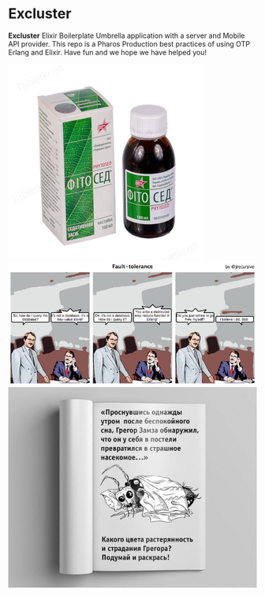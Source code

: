 # Excluster

**Excluster**
Elixir Boilerplate Umbrella application with a server and Mobile API provider.
This repo is a Pharos Production best practices of using OTP Erlang and Elixir.
Have fun and we hope we have helped you!

![Elixir](images/elixir.jpg?raw=true "Elixir")
![Erlang](images/erlang.jpg?raw=true "Erlang")
![Kafka](images/kafka.jpg?raw=true "Kafka")